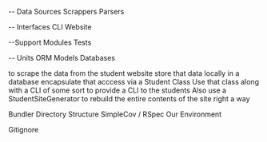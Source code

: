 -- Data Sources
Scrappers
Parsers

-- Interfaces
CLI
Website

--Support
Modules
Tests

-- Units
ORM
Models
Databases

to scrape the data from the student website
store that data locally in a database
encapsulate that acccess via a Student Class
Use that class along with a CLI of some sort to provide a CLI to the students
Also use a StudentSiteGenerator to rebuild the entire contents of the site right a way

Bundler
Directory Structure
SimpleCov / RSpec
Our Environment

Gitignore
